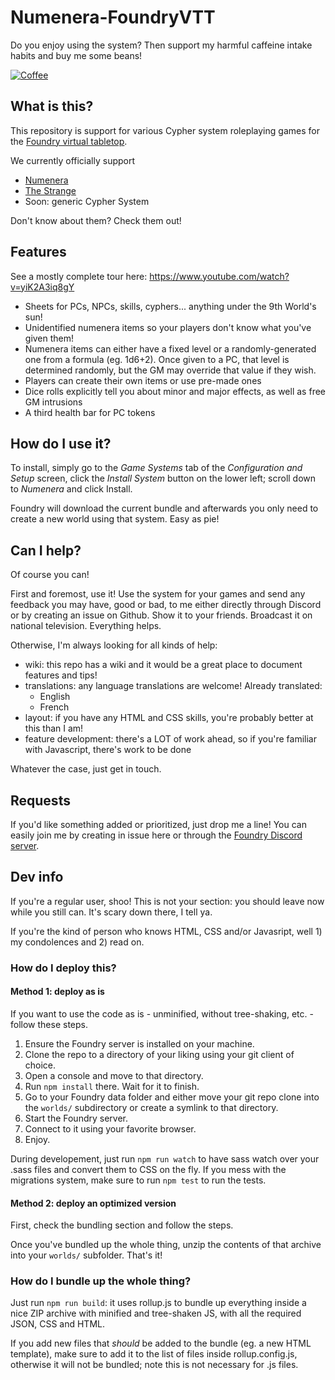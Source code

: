# Numenera-FoundryVTT

Do you enjoy using the system? Then support my harmful caffeine intake habits and buy me some beans!

[![Coffee](https://www.buymeacoffee.com/assets/img/custom_images/orange_img.png)](https://buymeacoffee.com/SolarBear)

## What is this?

This repository is support for various Cypher system roleplaying games for the [Foundry virtual tabletop](http://foundryvtt.com/#about-foundry-virtual-tabletop).

We currently officially support

* [Numenera](http://numenera.com/)
* [The Strange](http://thestrangerpg.com/)
* Soon: generic Cypher System

Don't know about them? Check them out!

## Features

See a mostly complete tour here: https://www.youtube.com/watch?v=yiK2A3iq8gY

* Sheets for PCs, NPCs, skills, cyphers... anything under the 9th World's sun!
* Unidentified numenera items so your players don't know what you've given them!
* Numenera items can either have a fixed level or a randomly-generated one from a formula (eg. 1d6+2). Once given to a PC, that level is determined randomly, but the GM may override that value if they wish.
* Players can create their own items or use pre-made ones
* Dice rolls explicitly tell you about minor and major effects, as well as free GM intrusions
* A third health bar for PC tokens

## How do I use it?

To install, simply go to the _Game Systems_ tab of the _Configuration and Setup_ screen, click the _Install System_ button on the lower left; scroll down to _Numenera_ and click Install.

Foundry will download the current bundle and afterwards you only need to create a new world using that system. Easy as pie!

## Can I help?

Of course you can!

First and foremost, use it! Use the system for your games and send any feedback you may have, good or bad, to me either directly through Discord or by creating an issue on Github. Show it to your friends. Broadcast it on national television. Everything helps.

Otherwise, I'm always looking for all kinds of help:

* wiki: this repo has a wiki and it would be a great place to document features and tips!
* translations: any language translations are welcome! Already translated:
    * English
    * French
* layout: if you have any HTML and CSS skills, you're probably better at this than I am!
* feature development: there's a LOT of work ahead, so if you're familiar with Javascript, there's work to be done

Whatever the case, just get in touch.

## Requests

If you'd like something added or prioritized, just drop me a line! You can easily join me by creating in issue here or through the [Foundry Discord server](https://discordapp.com/invite/DDBZUDf).

## Dev info

If you're a regular user, shoo! This is not your section: you should leave now while you still can. It's scary down there, I tell ya.

If you're the kind of person who knows HTML, CSS and/or Javasript, well 1) my condolences and 2) read on.

### How do I deploy this?

#### Method 1: deploy as is

If you want to use the code as is - unminified, without tree-shaking, etc. - follow these steps.

1. Ensure the Foundry server is installed on your machine.
1. Clone the repo to a directory of your liking using your git client of choice.
1. Open a console and move to that directory.
1. Run `npm install` there. Wait for it to finish.
1. Go to your Foundry data folder and either move your git repo clone into the `worlds/` subdirectory or create a symlink to that directory.
1. Start the Foundry server.
1. Connect to it using your favorite browser.
1. Enjoy.

During developement, just run `npm run watch` to have sass watch over your .sass files and convert them to CSS on the fly. If you mess with the migrations system, make sure to run `npm test` to run the tests.

#### Method 2: deploy an optimized version

First, check the bundling section and follow the steps.

Once you've bundled up the whole thing, unzip the contents of that archive into your `worlds/` subfolder. That's it!

### How do I bundle up the whole thing?

Just run `npm run build`: it uses rollup.js to bundle up everything inside a nice ZIP archive with minified and tree-shaken JS, with all the required JSON, CSS and HTML.

If you add new files that _should_ be added to the bundle (eg. a new HTML template), make sure to add it to the list of files inside rollup.config.js, otherwise it will not be bundled; note this is not necessary for .js files.
